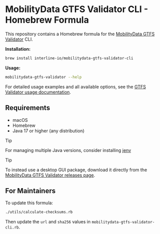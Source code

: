 # MobilityData GTFS Validator CLI - Homebrew Formula

This repository contains a Homebrew formula for the [MobilityData GTFS Validator](https://github.com/MobilityData/gtfs-validator) CLI.

**Installation:**
```bash
brew install interline-io/mobilitydata-gtfs-validator-cli
```

**Usage:**
```bash
mobilitydata-gtfs-validator --help
```

For detailed usage examples and all available options, see the [GTFS Validator usage documentation](https://github.com/MobilityData/gtfs-validator/blob/master/docs/USAGE.md).

## Requirements

- macOS
- Homebrew
- Java 17 or higher (any distribution)

> [!TIP]
> For managing multiple Java versions, consider installing [jenv](https://github.com/jenv/jenv)

> [!TIP]
> To instead use a desktop GUI package, download it directly from the [MobilityData GTFS Validator releases page](https://github.com/MobilityData/gtfs-validator/releases).

## For Maintainers

To update this formula:

```bash
./utils/calculate-checksums.rb
```

Then update the `url` and `sha256` values in `mobilitydata-gtfs-validator-cli.rb`. 